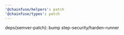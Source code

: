 ```yaml
---
'@chainfuse/helpers': patch
'@chainfuse/types': patch
---
```


deps(semver-patch): bump step-security/harden-runner
